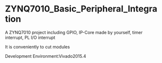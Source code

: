 # ZYNQ7010_Basic_Peripheral_Integration
A ZYNQ7010 project including GPIO, IP-Core made by yourself, timer interrupt, PL I/O interrupt

It is conveniently to cut modules

Development Environment:Vivado2015.4
